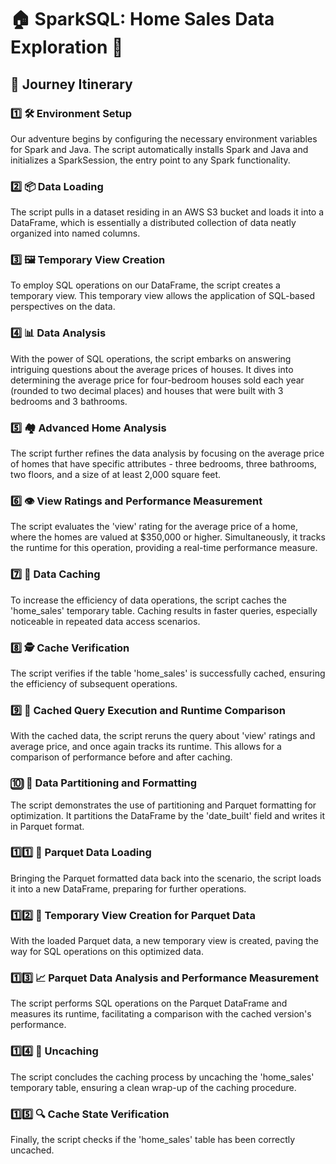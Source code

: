
# 🏠 SparkSQL: Home Sales Data Exploration 🎇

## 🎢 Journey Itinerary

### 1️⃣ 🛠️ Environment Setup

Our adventure begins by configuring the necessary environment variables for Spark and Java. The script automatically installs Spark and Java and initializes a SparkSession, the entry point to any Spark functionality.

### 2️⃣ 📦 Data Loading

The script pulls in a dataset residing in an AWS S3 bucket and loads it into a DataFrame, which is essentially a distributed collection of data neatly organized into named columns.

### 3️⃣ 🖼️ Temporary View Creation

To employ SQL operations on our DataFrame, the script creates a temporary view. This temporary view allows the application of SQL-based perspectives on the data.

### 4️⃣ 📊 Data Analysis

With the power of SQL operations, the script embarks on answering intriguing questions about the average prices of houses. It dives into determining the average price for four-bedroom houses sold each year (rounded to two decimal places) and houses that were built with 3 bedrooms and 3 bathrooms.

### 5️⃣ 🏘️ Advanced Home Analysis

The script further refines the data analysis by focusing on the average price of homes that have specific attributes - three bedrooms, three bathrooms, two floors, and a size of at least 2,000 square feet.

### 6️⃣ 👁️ View Ratings and Performance Measurement

The script evaluates the 'view' rating for the average price of a home, where the homes are valued at $350,000 or higher. Simultaneously, it tracks the runtime for this operation, providing a real-time performance measure.

### 7️⃣ 🚀 Data Caching

To increase the efficiency of data operations, the script caches the 'home_sales' temporary table. Caching results in faster queries, especially noticeable in repeated data access scenarios.

### 8️⃣ 🕵️ Cache Verification

The script verifies if the table 'home_sales' is successfully cached, ensuring the efficiency of subsequent operations.

### 9️⃣ 🔄 Cached Query Execution and Runtime Comparison

With the cached data, the script reruns the query about 'view' ratings and average price, and once again tracks its runtime. This allows for a comparison of performance before and after caching.

### 🔟 🔲 Data Partitioning and Formatting

The script demonstrates the use of partitioning and Parquet formatting for optimization. It partitions the DataFrame by the 'date_built' field and writes it in Parquet format.

### 1️⃣1️⃣ 📂 Parquet Data Loading

Bringing the Parquet formatted data back into the scenario, the script loads it into a new DataFrame, preparing for further operations.

### 1️⃣2️⃣ 🏢 Temporary View Creation for Parquet Data

With the loaded Parquet data, a new temporary view is created, paving the way for SQL operations on this optimized data.

### 1️⃣3️⃣ 📈 Parquet Data Analysis and Performance Measurement

The script performs SQL operations on the Parquet DataFrame and measures its runtime, facilitating a comparison with the cached version's performance.

### 1️⃣4️⃣ 💨 Uncaching

The script concludes the caching process by uncaching the 'home_sales' temporary table, ensuring a clean wrap-up of the caching procedure.

### 1️⃣5️⃣ 🔍 Cache State Verification

Finally, the script checks if the 'home_sales' table has been correctly uncached.
